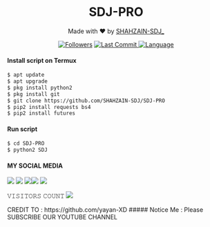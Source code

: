 <h1 align="center">
  SDJ-PRO
</h1>
</div>
<p align="center">
  Made with ❤️ by <a href="https://www.facebook.com/HATERZKAABUUGZAINI2">SHAHZAIN-SDJ_</a>
</p>
<p align="center">

<a href="https://github.com/SHAHZAIN-SDJ/followers">
<img title="Followers" src="https://img.shields.io/github/followers/SHAHZAIN-SDJ?label=Followers&color=blue&style=flat-square"></a>
<a href="https://github.com/SHAHZAIN-SDJ/termux-style/stargazers/">
  <a href="https://github.com/SHAHZAIN-SDJ/SDJ-PRO">
    <img alt="Last Commit" src="https://img.shields.io/github/last-commit/SHAHZAIN-SDJ/SDJ-PRO.svg"/>
  </a>
  <a href="https://github.com/SHAHZAIN-SDJ/SDJ-PRO">
    <img alt="Language" src="https://img.shields.io/github/languages/count/SHAHZAIN-SDJ/SDJ-PRO.svg"/>

  </a>
</div>
<p align="center">

#### Install script on Termux
```bash
$ apt update 
$ apt upgrade
$ pkg install python2
$ pkg install git
$ git clone https://github.com/SHAHZAIN-SDJ/SDJ-PRO
$ pip2 install requests bs4
$ pip2 install futures
```
#### Run script
```bash
$ cd SDJ-PRO
$ python2 SDJ
```
#### MY SOCIAL MEDIA

[![](https://img.shields.io/badge/Github-black?logo=Github&logoColor=black&labelColor=white)](https://github.com/SHAHZAIN-SDJ) [![](https://img.shields.io/badge/Twitter-blue?logo=Twitter&logoColor=White&labelColor=white)](https://mobile.twitter.com/sdj)
[![](https://img.shields.io/badge/Facebook-blue?logo=Facebook&logoColor=blue&labelColor=white)](https://www.facebook.com/HATERZKAABBUGZAINI2)[![](https://img.shields.io/badge/Instagram-red?logo=Instagram&logoColor=red&labelColor=white)](https://www.instagram.com/sdj/) [![](https://img.shields.io/badge/Whatsapp-CHAT-red?logo=Whatsapp&logoColor=Brightgreen&labelColor=white)](https://wa.me/923417264556?text=Asalamualaikum+bro)

𝚅𝙸𝚂𝙸𝚃𝙾𝚁𝚂 𝙲𝙾𝚄𝙽𝚃
 <img src="https://profile-counter.glitch.me/SHAHZAIN-SDJ/count.svg" />
</p>
CREDIT TO : https://github.com/yayan-XD
##### Notice Me : Please SUBSCRIBE OUR YOUTUBE CHANNEL



